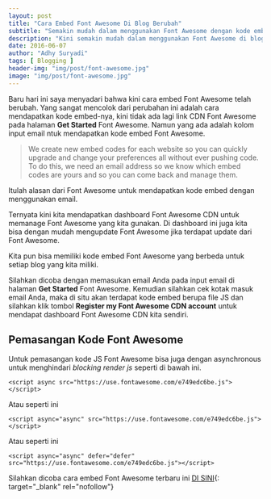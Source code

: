 ```yaml
---
layout: post
title: "Cara Embed Font Awesome Di Blog Berubah"
subtitle: "Semakin mudah dalam menggunakan Font Awesome dengan kode embed terbaru."
description: "Kini semakin mudah dalam menggunakan Font Awesome di blog, bahkan kini kita bisa me-manage font awesome."
date: 2016-06-07
author: "Adhy Suryadi"
tags: [ Blogging ]
header-img: "img/post/font-awesome.jpg"
image: "img/post/font-awesome.jpg"
---
```


Baru hari ini saya menyadari bahwa kini cara embed Font Awesome telah berubah. Yang sangat mencolok dari perubahan ini adalah cara mendapatkan kode embed-nya, kini tidak ada lagi link CDN Font Awesome pada halaman **Get Started** Font Awesome. Namun yang ada adalah kolom input email ntuk mendapatkan kode embed Font Awesome.

> We create new embed codes for each website so you can quickly upgrade and change your preferences all without ever pushing code. To do this, we need an email address so we know which embed codes are yours and so you can come back and manage them.

Itulah alasan dari Font Awesome untuk mendapatkan kode embed dengan menggunakan email.

Ternyata kini kita mendapatkan dashboard Font Awesome CDN untuk memanage Font Awesome yang kita gunakan. Di dashboard ini juga kita bisa dengan mudah mengupdate Font Awesome jika terdapat update dari Font Awesome.

Kita pun bisa memiliki kode embed Font Awesome yang berbeda untuk setiap blog yang kita miliki.

Silahkan dicoba dengan memasukan email Anda pada input email di halaman **Get Started** Font Awesome. Kemudian silahkan cek kotak masuk email Anda, maka di situ akan terdapat kode embed berupa file JS dan silahkan klik tombol **Register my Font Awesome CDN account** untuk mendapat dashboard Font Awesome CDN kita sendiri.

## Pemasangan Kode Font Awesome

Untuk pemasangan kode JS Font Awesome bisa juga dengan asynchronous untuk menghindari *blocking render js* seperti di bawah ini.

```
<script async src="https://use.fontawesome.com/e749edc6be.js"></script>
```

Atau seperti ini

```
<script async="async" src="https://use.fontawesome.com/e749edc6be.js"></script>
```

Atau seperti ini

```
<script async="async" defer="defer" src="https://use.fontawesome.com/e749edc6be.js"></script>
```

Silahkan dicoba cara embed Font Awesome terbaru ini [DI SINI](http://fontawesome.io/get-started/ "Get Started Font Awesome"){: target="_blank" rel="nofollow"}
